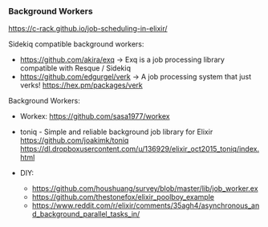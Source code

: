 ### Background Workers


https://c-rack.github.io/job-scheduling-in-elixir/

Sidekiq compatible background workers:
  - https://github.com/akira/exq -> Exq is a job processing library compatible with Resque / Sidekiq
  - https://github.com/edgurgel/verk -> A job processing system that just verks! https://hex.pm/packages/verk


Background Workers:
  - Workex:
    https://github.com/sasa1977/workex

  - toniq - Simple and reliable background job library for Elixir
    https://github.com/joakimk/toniq
    https://dl.dropboxusercontent.com/u/136929/elixir_oct2015_toniq/index.html


  - DIY:
    - https://github.com/houshuang/survey/blob/master/lib/job_worker.ex
    - https://github.com/thestonefox/elixir_poolboy_example
    - https://www.reddit.com/r/elixir/comments/35agh4/asynchronous_and_background_parallel_tasks_in/

